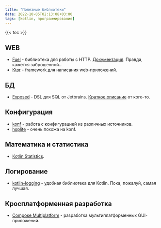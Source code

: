 ```yaml
---
title: "Полезные библиотеки"
date: 2022-10-05T02:13:08+03:00
tags: [kotlin, программирование]
---
```


{{< toc >}}

## WEB

* [Fuel](https://github.com/kittinunf/Fuel) - библиотека для работы с HTTP. [Документация](https://fuel.gitbook.io/documentation). Правда, кажется заброшенной...
* [Ktor](https://ktor.io/) - framework для написания web-приложений.

## БД

* [Exposed](https://github.com/JetBrains/Exposed) - DSL для SQL от Jetbrains. [Краткое описание](https://www.baeldung.com/kotlin/exposed-persistence) от кого-то.

## Конфигурация

* [konf](https://github.com/uchuhimo/konf) - работа с конфигурацией из различных источников.
* [hoplite](https://github.com/sksamuel/hoplite) - очень похожа на konf.

## Математика и статистика

* [Kotlin Statistics](https://github.com/thomasnield/kotlin-statistics).

## Логирование

* [kotlin-logging](https://github.com/MicroUtils/kotlin-logging) - удобная библиотека для Kotlin. Пока, пожалуй, самая лучшая.

## Кросплатформенная разработка

* [Compose Multiplatform](https://www.jetbrains.com/lp/compose-multiplatform/) - разработка мультиплатформенных GUI-приложений.
